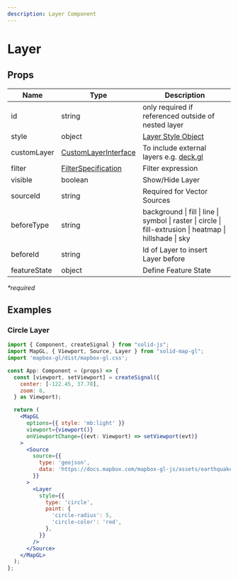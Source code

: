 ```yaml
---
description: Layer Component
---
```


# Layer

## Props

| Name         | Type                                                                                              | Description                                                                                               |
| ------------ | ------------------------------------------------------------------------------------------------- | --------------------------------------------------------------------------------------------------------- |
| id           | string                                                                                            | only required if referenced outside of nested layer                                                       |
| style        | object                                                                                            | [Layer Style Object](https://docs.mapbox.com/mapbox-gl-js/style-spec/layers/)                             |
| customLayer  | [CustomLayerInterface](https://docs.mapbox.com/mapbox-gl-js/api/properties/#customlayerinterface) | To include external layers e.g. [deck.gl](https://deck.gl/)                                               |
| filter       | [FilterSpecification](https://docs.mapbox.com/mapbox-gl-js/style-spec/expressions/)               | Filter expression                                                                                         |
| visible      | boolean                                                                                           | Show/Hide Layer                                                                                           |
| sourceId     | string                                                                                            | Required for Vector Sources                                                                               |
| beforeType   | string                                                                                            | background \| fill \| line \| symbol \| raster \| circle \| fill-extrusion \| heatmap \| hillshade \| sky |
| beforeId     | string                                                                                            | Id of Layer to insert Layer before                                                                        |
| featureState | object                                                                                            | Define Feature State                                                                                      |

_\*required_

## Examples

### Circle Layer

```jsx
import { Component, createSignal } from "solid-js";
import MapGL, { Viewport, Source, Layer } from "solid-map-gl";
import 'mapbox-gl/dist/mapbox-gl.css';

const App: Component = (props) => {
  const [viewport, setViewport] = createSignal({
    center: [-122.45, 37.78],
    zoom: 6,
  } as Viewport);

  return (
    <MapGL
      options={{ style: 'mb:light' }}
      viewport={viewport()}
      onViewportChange={(evt: Viewport) => setViewport(evt)}
    >
      <Source
        source={{
          type: 'geojson',
          data: 'https://docs.mapbox.com/mapbox-gl-js/assets/earthquakes.geojson',
        }}
      >
        <Layer
          style={{
            type: 'circle',
            paint: {
              'circle-radius': 5,
              'circle-color': 'red',
            },
          }}
        />
      </Source>
    </MapGL>
  );
};
```
